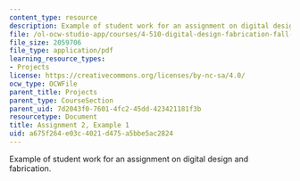 ```yaml
---
content_type: resource
description: Example of student work for an assignment on digital design and fabrication.
file: /ol-ocw-studio-app/courses/4-510-digital-design-fabrication-fall-2008/a675f264e03c4021d475a5bbe5ac2824_assn2_example1.pdf
file_size: 2059706
file_type: application/pdf
learning_resource_types:
- Projects
license: https://creativecommons.org/licenses/by-nc-sa/4.0/
ocw_type: OCWFile
parent_title: Projects
parent_type: CourseSection
parent_uid: 7d2043f0-7601-4fc2-45dd-423421181f3b
resourcetype: Document
title: Assignment 2, Example 1
uid: a675f264-e03c-4021-d475-a5bbe5ac2824
---
```

Example of student work for an assignment on digital design and fabrication.